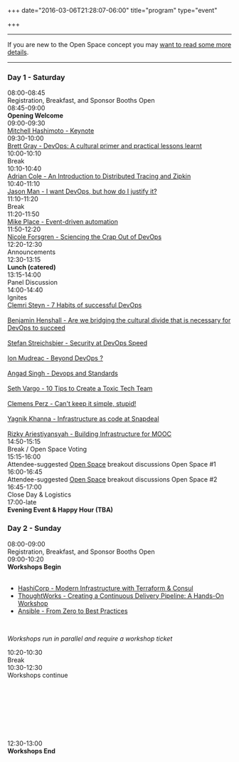 +++
date="2016-03-06T21:28:07-06:00"
title="program"
type="event"

+++

<div class="row">
 <div class="col-md-12">
   <hr />
    If you are new to the Open Space concept you may <a href="/pages/open-space-format">want to read some more details</a>.
   <hr />
 </div>
</div>

<div class="row">
  <div class="col-md-6">
    <div class="row"><div class="col-md-12"><h3>Day 1 - Saturday</h3></div></div>
    <div class="row"><div class="col-md-4"><time>08:00-08:45</time></div><div class="col-md-6 box">Registration, Breakfast, and Sponsor Booths Open</div></div>
    <div class="row"><div class="col-md-4"><time>08:45-09:00</time></div><div class="col-md-6 box"><strong>Opening Welcome</strong></div></div>
    <div class="row">
      <div class="col-md-4"><time>09:00-09:30</time></div>
      <div class="col-md-6 box"><a href="/events/2016-singapore/program/mitchell-hashimoto">Mitchell Hashimoto - Keynote</a></div>
    </div>
    <div class="row">
      <div class="col-md-4"><time>09:30-10:00</time></div>
      <div class="col-md-6 box"><a href="/events/2016-singapore/program/brett-gray">Brett Gray - DevOps: A cultural primer and practical lessons learnt</a></div>
    </div>
    <div class="row">
      <div class="col-md-4"><time>10:00-10:10</time></div>
      <div class="col-md-6 box">Break</div>
    </div>
    <div class="row">
      <div class="col-md-4"><time>10:10-10:40</time></div>
      <div class="col-md-6 box"><a href="/events/2016-singapore/program/adrian-cole">Adrian Cole - An Introduction to Distributed Tracing and Zipkin</a></div>
    </div>
    <div class="row">
      <div class="col-md-4"><time>10:40-11:10</time></div>
      <div class="col-md-6 box"><a href="/events/2016-singapore/program/jason-man">Jason Man - I want DevOps, but how do I justify it?</a></div></div>
    <div class="row">
      <div class="col-md-4"><time>11:10-11:20</time></div>
      <div class="col-md-6 box">Break</div></div>
    <div class="row">
      <div class="col-md-4"><time>11:20-11:50</time></div>
      <div class="col-md-6 box"><a href="/events/2016-singapore/program/mike-place">Mike Place - Event-driven automation</a></div></div>
    <div class="row">
      <div class="col-md-4"><time>11:50-12:20</time></div>
      <div class="col-md-6 box"><a href="/events/2016-singapore/program/nicole-forsgren">Nicole Forsgren - Sciencing the Crap Out of DevOps</a></div></div>
    <div class="row">
      <div class="col-md-4"><time>12:20-12:30</time></div>
      <div class="col-md-6 box">Announcements</div>
    </div>
    <div class="row"><div class="col-md-4"><time>12:30-13:15</time></div><div class="col-md-6 box"><strong>Lunch (catered)</strong></div></div>
    <div class="row"><div class="col-md-4"><time>13:15-14:00</time></div><div class="col-md-6 box">Panel Discussion</div></div>
    <div class="row"><div class="col-md-4"><time>14:00-14:40</time></div><div class="col-md-10 box">Ignites
      <br/><a href="/events/2016-singapore/program/clemri-steyn">Clemri Steyn - 7 Habits of successful DevOps</a>
      <br/><br/><a href="/events/2016-singapore/program/benjamin-henshall">Benjamin Henshall	- Are we bridging the cultural divide that is necessary for DevOps to succeed</a>
      <br/><br/><a href="/events/2016-singapore/program/stefan-streichsbier">Stefan Streichsbier - Security at DevOps Speed</a>
      <br/><br/><a href="/events/2016-singapore/program/ion-mudreac">Ion Mudreac - Beyond DevOps ?</a>
      <br/><br/><a href="/events/2016-singapore/program/angad-singh">Angad Singh - Devops and Standards</a>
      <br/><br/><a href="/events/2016-singapore/program/10-tips-to-create-toxic-tech-team">Seth Vargo - 10 Tips to Create a Toxic Tech Team</a>
      <br/><br/><a href="/events/2016-singapore/program/clemens-perz">Clemens Perz - Can't keep it simple, stupid!</a>
      <br/><br/><a href="/events/2016-singapore/program/yagnik-khanna">Yagnik Khanna - Infrastructure as code at Snapdeal</a>
      <br/><br/><a href="/events/2016-singapore/program/rizky-ariestiyansyah">Rizky Ariestiyansyah - Building Infrastructure for MOOC</a>
    </div></div>
    <div class="row"><div class="col-md-4"><time>14:50-15:15</time></div><div class="col-md-6 box">Break / Open Space Voting</div></div>
    <div class="row"><div class="col-md-4"><time>15:15-16:00</time></div><div class="col-md-6 box">Attendee-suggested <a href="/pages/open-space-format">Open Space</a> breakout discussions Open Space #1</div></div>
    <div class="row"><div class="col-md-4"><time>16:00-16:45</time></div><div class="col-md-6 box">Attendee-suggested <a href="/pages/open-space-format">Open Space</a> breakout discussions Open Space #2</div></div>
    <div class="row"><div class="col-md-4"><time>16:45-17:00</time></div><div class="col-md-6 box">Close Day &amp; Logistics</div></div>
    <div class="row"><div class="col-md-4"><time>17:00-late</time></div><div class="col-md-6 box"><strong>Evening Event & Happy Hour (TBA)</strong></div></div>
  </div>
  <div class="col-md-6">
    <div class="row"><div class="col-md-12"><h3>Day 2 - Sunday</h3></div></div>
    <div class="row"><div class="col-md-4"><time>08:00-09:00</time></div><div class="col-md-6 box">Registration, Breakfast, and Sponsor Booths Open</div></div>
    <div class="row"><div class="col-md-4"><time>09:00-10:20</time></div><div class="col-md-6 box"><strong>Workshops Begin</strong>
        &nbsp;<br>
        &nbsp;<br>
        <ul>
        <li><a href="/events/2016-singapore/program/seth-vargo">HashiCorp - Modern Infrastructure with Terraform & Consul</a>
        <li><a href="/events/2016-singapore/program/ken-mugrage">ThoughtWorks - Creating a Continuous Delivery Pipeline: A Hands-On Workshop</a>
        <li><a href="/events/2016-singapore/program/will-thames">Ansible - From Zero to Best Practices</a>
        </ul>
        &nbsp;<br>
        <p>
        <i>Workshops run in parallel and require a workshop ticket</i>
        </p>
      </div>
    </div>
    <div class="row"><div class="col-md-4"><time>10:20-10:30</time></div><div class="col-md-6 box">Break</div></div>
    <div class="row"><div class="col-md-4"><time>10:30-12:30</time></div><div class="col-md-6 box">
        Workshops continue
        &nbsp;<br>
        &nbsp;<br>
        &nbsp;<br>
        &nbsp;<br>
        &nbsp;<br>
        &nbsp;<br>
        &nbsp;<br>
        &nbsp;<br>
        &nbsp;<br>
      </div>
    </div>
    <div class="row"><div class="col-md-4"><time>12:30-13:00</time></div><div class="col-md-6 box"><strong>Workshops End</strong></div></div>
 </div>
</div>
